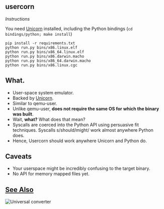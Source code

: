 usercorn
----

*Instructions*

You need [Unicorn](http://www.unicorn-engine.org/) installed, including the Python bindings (`cd bindings/python; make install`)

    pip install -r requirements.txt
    python run.py bins/x86.linux.elf
    python run.py bins/x86_64.linux.elf
    python run.py bins/x86.darwin.macho
    python run.py bins/x86_64.darwin.macho
    python run.py bins/x86.linux.cgc

What.
----

- User-space system emulator.
- Backed by [Unicorn](http://www.unicorn-engine.org/).
- Similar to qemu-user.
- Unlike qemu-user, __does not require the same OS for which the binary was built__.
- Wait, __what?__ What does that mean?
- Syscalls are coerced into the Python API using persuasive fit techniques. Syscalls s/should/might/ work almost anywhere Python does.
- Hence, Usercorn should work anywhere Unicorn and Python do.

Caveats
----

- Your userspace might be incredibly confusing to the target binary.
- No API for memory mapped files yet.

[See Also](https://xkcd.com/1406/)
----
![Universal converter](https://imgs.xkcd.com/comics/universal_converter_box.png)
